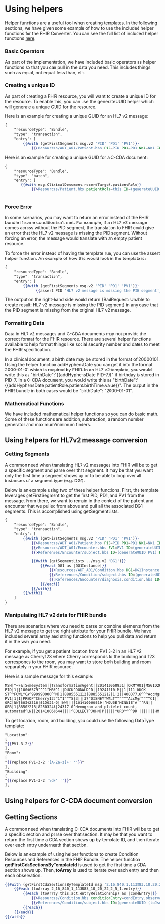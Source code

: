 # Using helpers

Helper functions are a useful tool when creating templates. In the following sections, we have given some example of how to use the included helper functions for the FHIR Converter. You can see the full list of included helper functions [here](helper-functions-summary.md).

### Basic Operators

As part of the implementation, we have included basic operators as helper functions so that you can pull in the data you need. This includes things such as equal, not equal, less than, etc.

### Creating a unique ID

As part of creating a FHIR resource, you will want to create a unique ID for the resource. To enable this, you can use the generateUUID helper which will generate a unique GUID for the resource.

Here is an example for creating a unique GUID for an HL7 v2 message:

```hbs
{
    "resourceType": "Bundle",
    "type": "transaction",
    "entry": [
        {{#with (getFirstSegments msg.v2 'PID' 'PD1' 'PV1')}}
            {{>Resources/ADT_A01/Patient.hbs PID=PID PD1=PD1 NK1=NK1 ID=(generateUUID PID)}},
```

Here is an example for creating a unique GUID for a C-CDA document:

```hbs
{
    "resourceType": "Bundle",
    "type": "batch",
    "entry": [
       {{#with msg.ClinicalDocument.recordTarget.patientRole}}
            {{>Resources/Patient.hbs patientRole=this ID=(generateUUID (toJsonString this))}},
  
```

### Force Error

In some scenarios, you may want to return an error instead of the FHIR bundle if some condition isn’t met. For example, if an HL7 v2 message comes across without the PID segment, the translation to FHIR could give an error that the HL7 v2 message is missing the PID segment. Without forcing an error, the message would translate with an empty patient resource.

To force the error instead of having the template run, you can use the assert helper function. An example of how this would look in the template is:

```hbs
{
    "resourceType": "Bundle",
    "type": "transaction",
    "entry": [
        {{#with (getFirstSegments msg.v2 'PID' 'PD1' 'PV1')}}
              {{assert PID 'HL7 v2 message is missing the PID segment’}}
```

The output on the right-hand side would return {BadRequest: Unable to create result: HL7 v2 message is missing the PID segment} in any case that the PID segment is missing from the original HL7 v2 message.

### Formatting Data

Data in HL7 v2 messages and C-CDA documents may not provide the correct format for the FHIR resource. There are several helper functions available to help format things like social security number and dates to meet the FHIR specification.

In a clinical document, a birth date may be stored in the format of 20000101. Using the helper function addHyphensDate you can get it into the format 2000-01-01 which is required by FHIR. In an HL7 v2 template, you would write this as "birthDate":"{{addHyphensDate PID-7}}" if birthday is stored in PID-7. In a C-CDA document, you would write this as "birthDate":"{{addHyphensDate patientRole.patient.birthTime.value}}". The output in the FHIR bundle in both cases would be "birthDate": "2000-01-01".

### Mathematical Functions

We have included mathematical helper functions so you can do basic math. Some of these functions are addition, subtraction, a random number generator and maximum/minimum finders.

## Using helpers for HL7v2 message conversion

### Getting Segments

A common need when translating HL7 v2 messages into FHIR will be to get a specific segment and parse over that segment. It may be that you want only the first time a segment shows up or to be able to loop over all instances of a segment type (e.g. DG1).

Below is an example using two of these helper functions. First, the template leverages getFirstSegment to get the first PID, PD1, and PV1 from the message. From there, we want to remain in the context of the patient and encounter that we pulled from above and pull all the associated DG1 segments. This is accomplished using getSegmentLists.

```hbs
{
    "resourceType": "Bundle",
    "type": "transaction",
    "entry": [
        {{#with (getFirstSegments msg.v2 'PID' 'PD1' 'PV1')}}
            {{>Resources/ADT_A01/Patient.hbs PID=PID PD1=PD1 NK1=NK1 ID=(generateUUID PID)}},
            {{>Resources/ADT_A01/Encounter.hbs PV1=PV1 ID=(generateUUID PV1)}},
            {{>References/Encounter/subject.hbs ID=(generateUUID PV1) REF=(generateUUID PID)}},

            {{#with (getSegmentLists ../msg.v2 'DG1')}}
                {{#each DG1 as |DG1Instance|}}
                    {{>Resources/ADT_A01/Condition.hbs DG1=DG1Instance ID=(generateUUID DG1Instance)}},
                    {{>References/Condition/subject.hbs ID=(generateUUID DG1Instance) REF=(generateUUID ../../PID)}},
                    {{>References/Encounter/diagnosis.condition.hbs ID=(generateUUID ../../PV1) REF=(generateUUID DG1Instance)}},
                {{/each}}
            {{/with}}
        {{/with}}
    ]
}
```

### Manipulating HL7 v2 data for FHIR bundle

There are scenarios where you need to parse or combine elements from the HL7 v2 message to get the right attribute for your FHIR bundle. We have included several array and string functions to help you pull data and return it in the way you need.

For example, if you get a patient location from PV1 3-2 in an HL7 v2 message as Cherry123 where Cherry corresponds to the building and 123 corresponds to the room, you may want to store both building and room separately in your FHIR resource.

Here is a sample message for this example:

```plaintext
MSH|^~\&|SomeSystem||TransformationAgent||201410060931||ORM^O01|MSGID20060307110114|P|2.3
PID|1||10006579^^^1^MRN^1||DUCK^DONALD^D||19241010|M||1|111 DUCK ST^^FOWL^CA^999990000^^M|1|8885551212|8885551212|1|2||40007716^^^AccMgr^VN^1|123121234|||||||||||NO
PV1|1|I|PREOP^Cherry123^1^1^^^S|3|||37^DISNEY^WALT^^^^^^AccMgr^^^^CI|||01||||1|||37^DISNEY^WALT^^^^^^AccMgr^^^^CI|2|40007716^^^AccMgr^VN|4|||||||||||||||||||1||G|||20050110045253||||||
ORC|NW|88502218|82503246||NW||||201410060929|^MOUSE^MINNIE^A^^^RN||
OBR|1|88502218|82503246|24317-0^Hemogram and platelet count, automated^LN||201410060644||||^COLLECT^JOHN|P|||||^URO^^^^DR||||||||HM|O|||||||
```

To get location, room, and building, you could use the following DataType template:

```hbs
"Location":
[
"{{PV1-3-2}}"
],
"Room":
[
"{{replace PV1-3-2 '[A-Za-z]+' ''}}"
],
"Building":
[
"{{replace PV1-3-2 '\d+' ''}}"
],
```

## Using helpers for C-CDA document conversion 

## Getting Sections

A common need when translating C-CDA documents into FHIR will be to get a specific section and parse over that section. It may be that you want to return the first time a CDA section shows up by template ID, and then iterate over each entry underneath that section.

Below is an example of using helper functions to create Condition Resources and References in the FHIR Bundle. The helper function **getFirstCdaSectionsByTemplateId** is used to get the first time a CDA section shows up. Then, **toArray** is used to iterate over each entry and then each observation.

```hbs
{{#with (getFirstCdaSectionsByTemplateId msg '2.16.840.1.113883.10.20.22.2.5.1')}}
    {{#each (toArray 2_16_840_1_113883_10_20_22_2_5_1.entry)}}
        {{#each (toArray this.act.entryRelationship) as |condEntry|}}
            {{>Resources/Condition.hbs conditionEntry=condEntry.observation ID=(generateUUID (toJsonString condEntry.observation))}},
            {{>References/Condition/subject.hbs ID=(generateUUID (toJsonString condEntry.observation)) REF=(concat 'Patient/' (generateUUID (toJsonString ../../../msg.ClinicalDocument.recordTarget.patientRole)))}},
        {{/each}}
    {{/each}}
{{/with}}
```
